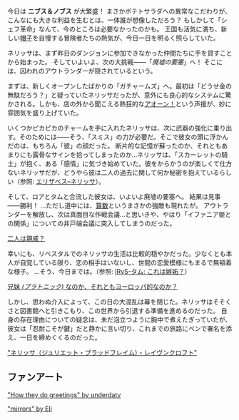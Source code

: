 <!-- title: ネリッサ・ジュリエット・レイヴンクロフト -->
<!-- status: 生存 -->

今日は **ニブス＆ノブス** が大繁盛！
まさかポテトサラダへの異常なこだわりが、こんなにも大きな利益を生むとは、一体誰が想像しただろう？ もしかして「シェフ革命」なんて、今のところは必要なかったのかも。
王国も活気に満ち、新しい[帽子](https://youtu.be/vMdhvi8dHN4?t=895s)を自慢する冒険者たちの熱気が、今日一日を明るく照らしていた。

ネリッサは、まず昨日のダンジョンに参加できなかった仲間たちに手を貸すことから始まった。
そしていよいよ、次の大挑戦――「_廃墟の要塞_」へ！ そこには、囚われのアウトランダーが隠されているという。

まずは、新しくオープンしたばかりの「ガチャームズ」へ。最初は「どうせ金の無駄だろう？」と疑っていたネリッサだったが、意外にも良心的なシステムに驚かされる。しかも、店の外から聞こえる熱狂的な[アオーン！](https://youtu.be/vMdhvi8dHN4?t=4441)という声援が、妙に雰囲気を盛り上げていた。

いくつかピカピカのチャームを手に入れたネリッサは、次に武器の強化に乗り出す。そのためには――そう、「スミス」の力が必要だ。そこで彼女の頭に浮かんだのは、もちろん「彼」の顔だった。
断片的な記憶が蘇ったのか、それともあまりにも露骨なサインを拾ってしまったのか…ネリッサは、「スカーレットの騎士」が抱く、ある「感情」に気づき始めていた。彼をからかうのが楽しくて仕方ないネリッサだが、どうやら彼は二人の過去に関して何か秘密を抱えているらしい（参照: [エリザベス–ネリッサ](#edge:liz-nerissa)）。

そして、ロアとタムと合流した彼女は、いよいよ廃墟の要塞へ。
結果は見事――勝利！ …ただし道中には、[算数](https://www.youtube.com/live/vMdhvi8dHN4?si=jktjQ0j4VDY6INeR&t=11623)というまさかの強敵も現れたが。
アウトランダーを解放し、次は真面目な作戦会議…と思いきや、やはり「イファニア姫との関係」についての井戸端会議に突入してしまうのだった。

[二人は親戚？](#embed:https://youtu.be/vMdhvi8dHN4?t=12507s)

幸いにも、リベスタルでのネリッサの生活は比較的穏やかだった。少なくとも本人が自覚している限り、恋の相手はいないし、世間の恋愛模様にもまるで無頓着な様子。
…そう、今日までは。（参照: [IRyS-タム: これは嫉妬？](#edge:irys-kronii)）

[兄妹 _(プラトニック)_ なのか、それともヨーロッパ的なのか？](#embed:https://youtu.be/vMdhvi8dHN4?t=12936s)

しかし、思わぬ介入によって、この日の大混乱は幕を閉じた。ネリッサはそそくさと図書館へと引きこもり、この世界から引退する準備を進めるのだった。
自身の存在理由についての疑念は、未だ泡立つように胸中で煮えたぎっていたが、彼女は「忍耐こそが鍵」だと静かに言い切り、これまでの旅路にペンで署名を添え、一日を締めくくるのだった。

["ネリッサ（ジュリエット・ブラッドフレイム）・レイヴンクロフト"](#embed:https://youtu.be/vMdhvi8dHN4?t=13486s)

## ファンアート

["How they do greetings" by underdatv](https://x.com/underdatv/status/1919820213811294236)

<!-- kronii -->

["mirrors" by Eli](https://x.com/Elisbian_/status/1920311940167184848)

<!-- liz -->